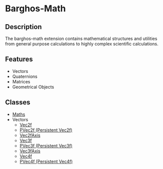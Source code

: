 # Barghos-Math

## Description

The barghos-math extension contains mathematical structures and utilities from general purpose calculations to highly complex scientific calculations.

## Features

* Vectors
* Quaternions
* Matrices
* Geometrical Objects

## Classes

* [Maths](Maths.md)
* Vectors
    * [Vec2f](Vec2f.md)
    * [PVec2f (Persistent Vec2f)](PVec2f.md)
    * [Vec2fAxis](Vec2fAxis.md)
    * [Vec3f](Vec3f.md)
    * [PVec3f (Persistent Vec3f)](PVec3f.md)
    * [Vec3fAxis](Vec3fAxis.md)
    * [Vec4f](Vec4f.md)
    * [PVec4f (Persistent Vec4f)](PVec4f.md)
